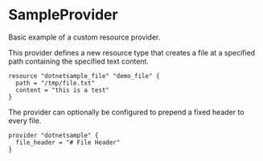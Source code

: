 SampleProvider
==============

Basic example of a custom resource provider.

This provider defines a new resource type that creates a file at a specified
path containing the specified text content.

```hcl
resource "dotnetsample_file" "demo_file" {
  path = "/tmp/file.txt"
  content = "this is a test"
}
```

The provider can optionally be configured to prepend a fixed header to every
file.

```hcl
provider "dotnetsample" {
  file_header = "# File Header"
}
```
